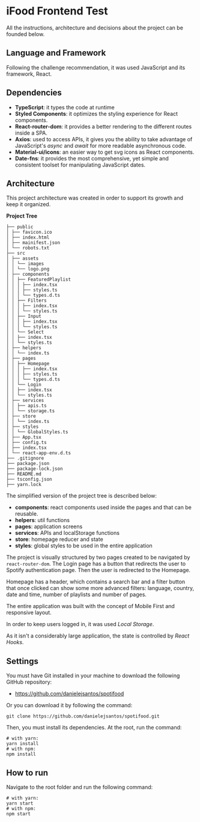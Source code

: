 # iFood Frontend Test

All the instructions, architecture and decisions about the project can be founded below.

## Language and Framework

Following the challenge recommendation, it was used JavaScript and its framework, React.

## Dependencies

- **TypeScript**: it types the code at runtime
- **Styled Components**: it optimizes the styling experience for React components.
- **React-router-dom**: it provides a better rendering to the different routes inside a SPA.
- **Axios**: used to access APIs, it gives you the ability to take advantage of JavaScript's _async_ and _await_ for more readable asynchronous code.
- **Material-ui/icons**: an easier way to get svg icons as React components.
- **Date-fns**: it provides the most comprehensive, yet simple and consistent toolset for manipulating JavaScript dates.

## Architecture

This project architecture was created in order to support its growth and keep it organized.

**Project Tree**

```
├── public
│ ├── favicon.ico
│ ├── index.html
│ ├── mainifest.json
│ └── robots.txt
├── src
│ ├── assets
│ │ └── images
│ │ └── logo.png
│ ├── components
│ │ ├── FeaturedPlaylist
│ │ │ ├── index.tsx
│ │ │ ├── styles.ts
│ │ │ └── types.d.ts
│ │ ├── Filters
│ │ │ ├── index.tsx
│ │ │ └── styles.ts
│ │ ├── Input
│ │ │ ├── index.tsx
│ │ │ └── styles.ts
│ │ └── Select
│ │ ├── index.tsx
│ │ └── styles.ts
│ ├── helpers
│ │ └── index.ts
│ ├── pages
│ │ ├── Homepage
│ │ │ ├── index.tsx
│ │ │ ├── styles.ts
│ │ │ └── types.d.ts
│ │ └── Login
│ │ ├── index.tsx
│ │ └── styles.ts
│ ├── services
│ │ ├── apis.ts
│ │ └── storage.ts
│ ├── store
│ │ └── index.ts
│ ├── styles
│ │ └── GlobalStyles.ts
│ ├── App.tsx
│ ├── config.ts
│ ├── index.tsx
│ └── react-app-env.d.ts
├── .gitignore
├── package.json
├── package-lock.json
├── README.md
├── tsconfig.json
├── yarn.lock
```

The simplified version of the project tree is described below:

- **components**: react components used inside the pages and that can be reusable.
- **helpers**: util functions
- **pages**: application screens
- **services**: APIs and localStorage functions
- **store**: homepage reducer and state
- **styles**: global styles to be used in the entire application

The project is visually structured by two pages created to be navigated by `react-router-dom`. The Login page has a button that redirects the user to Spotify authentication page. Then the user is redirected to the Homepage.

Homepage has a header, which contains a search bar and a filter button that once clicked can show some more advanced filters: language, country, date and time, number of playlists and number of pages.

The entire application was built with the concept of Mobile First and responsive layout.

In order to keep users logged in, it was used _Local Storage_.

As it isn't a considerably large application, the state is controlled by _React Hooks_.

## Settings

You must have Git installed in your machine to download the following GitHub repository:

- https://github.com/danielejsantos/spotifood

Or you can download it by following the command:

`git clone https://github.com/danielejsantos/spotifood.git`

Then, you must install its dependencies. At the root, run the command:

```
# with yarn:
yarn install
# with npm:
npm install
```

## How to run

Navigate to the root folder and run the following command:

```
# with yarn:
yarn start
# with npm:
npm start
```

